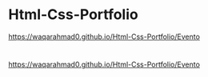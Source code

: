 # Html-Css-Portfolio
https://waqarahmad0.github.io/Html-Css-Portfolio/Evento
#
https://waqarahmad0.github.io/Html-Css-Portfolio/Evento

